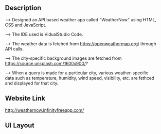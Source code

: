 ## Description

--> Designed an API based weather app called "WeatherNow" using HTML, CSS and JavaScript.

--> The IDE used is VidualStudio Code.

--> The weather data is fetched from https://openweathermap.org/ through API calls.

--> The city-specific background images are fetched from https://source.unsplash.com/1600x900/?

--> When a query is made for a particular city, various weather-specific data such as temperature, humidity, wind speed, visibility, etc. are fethced and displayed for that city.

## Website Link
http://weathernow.infinityfreeapp.com/

## UI Layout
